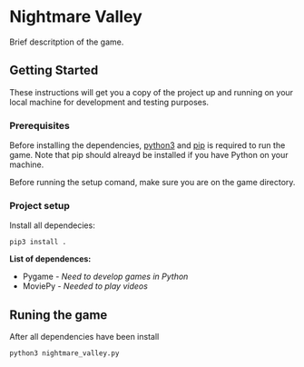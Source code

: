 

# Nightmare Valley
Brief descritption of the game.


## Getting Started
These instructions will get you a copy of the project up and running on your local machine for development and testing purposes.
### Prerequisites
Before installing the dependencies, [python3](https://www.python.org/downloads/) and [pip](https://pip.pypa.io/en/stable/) is required to run the game. Note that pip should alreayd be installed if you have Python on your machine.

Before running the setup comand, make sure you are on the game directory.

### Project setup
Install all dependecies:
```
pip3 install .
```


**List of dependences:**
- Pygame - *Need to develop games in Python*	
- MoviePy - *Needed to play videos*

## Runing the game
After all dependencies have been install
```
python3 nightmare_valley.py
```

